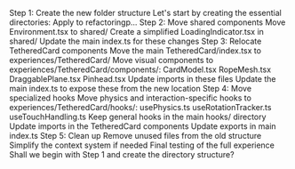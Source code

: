 Step 1: Create the new folder structure Let's start by creating the essential directories: Apply to refactoringp... Step
2: Move shared components Move Environment.tsx to shared/ Create a simplified LoadingIndicator.tsx in shared/ Update the
main index.ts for these changes Step 3: Relocate TetheredCard components Move the main TetheredCard/index.tsx to
experiences/TetheredCard/ Move visual components to experiences/TetheredCard/components/: CardModel.tsx RopeMesh.tsx
DraggablePlane.tsx Pinhead.tsx Update imports in these files Update the main index.ts to expose these from the new
location Step 4: Move specialized hooks Move physics and interaction-specific hooks to experiences/TetheredCard/hooks/:
usePhysics.ts useRotationTracker.ts useTouchHandling.ts Keep general hooks in the main hooks/ directory Update imports
in the TetheredCard components Update exports in main index.ts Step 5: Clean up Remove unused files from the old
structure Simplify the context system if needed Final testing of the full experience Shall we begin with Step 1 and
create the directory structure?
